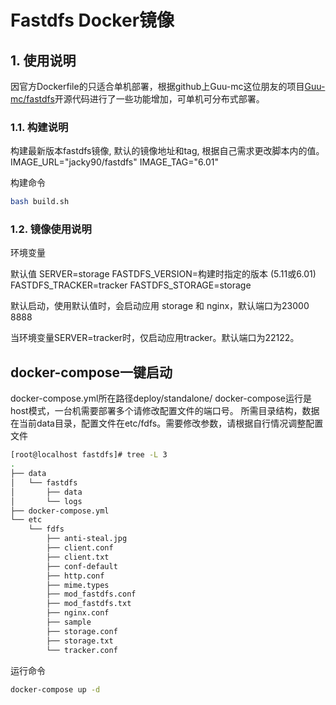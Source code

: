# Fastdfs Docker镜像

## 1. 使用说明

因官方Dockerfile的只适合单机部署，根据github上Guu-mc这位朋友的项目[Guu-mc/fastdfs](https://github.com/Guu-mc/fastdfs)开源代码进行了一些功能增加，可单机可分布式部署。

### 1.1. 构建说明

构建最新版本fastdfs镜像, 默认的镜像地址和tag, 根据自己需求更改脚本内的值。
IMAGE_URL="jacky90/fastdfs"
IMAGE_TAG="6.01"

构建命令

```bash
bash build.sh
```

### 1.2. 镜像使用说明

环境变量

默认值
SERVER=storage
FASTDFS_VERSION=构建时指定的版本 (5.11或6.01)
FASTDFS_TRACKER=tracker
FASTDFS_STORAGE=storage

默认启动，使用默认值时，会启动应用 storage 和 nginx，默认端口为23000 8888

当环境变量SERVER=tracker时，仅启动应用tracker。默认端口为22122。

## docker-compose一键启动

docker-compose.yml所在路径deploy/standalone/
docker-compose运行是host模式，一台机需要部署多个请修改配置文件的端口号。
所需目录结构，数据在当前data目录，配置文件在etc/fdfs。需要修改参数，请根据自行情况调整配置文件

```bash
[root@localhost fastdfs]# tree -L 3
.
├── data
│   └── fastdfs
│       ├── data
│       └── logs
├── docker-compose.yml
└── etc
    └── fdfs
        ├── anti-steal.jpg
        ├── client.conf
        ├── client.txt
        ├── conf-default
        ├── http.conf
        ├── mime.types
        ├── mod_fastdfs.conf
        ├── mod_fastdfs.txt
        ├── nginx.conf
        ├── sample
        ├── storage.conf
        ├── storage.txt
        └── tracker.conf
```

运行命令

```bash
docker-compose up -d
```
